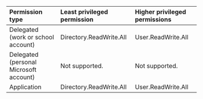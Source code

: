 |Permission type|Least privileged permission|Higher privileged permissions|
|:---|:---|:---|
|Delegated (work or school account)|Directory.ReadWrite.All|User.ReadWrite.All|
|Delegated (personal Microsoft account)|Not supported.|Not supported.|
|Application|Directory.ReadWrite.All|User.ReadWrite.All|

